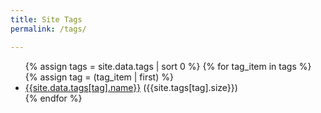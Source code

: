 ```yaml
---
title: Site Tags
permalink: /tags/

---
```

<ul>
  {% assign tags = site.data.tags | sort 0 %}
  {% for tag_item in tags %}
  {% assign tag = (tag_item | first) %}
  <li>
    <a href="{{site.url}}{{site.baseurl}}/tags/{{tag}}">{{site.data.tags[tag].name}}</a> ({{site.tags[tag].size}})
  </li>
  {% endfor %}
</ul>

